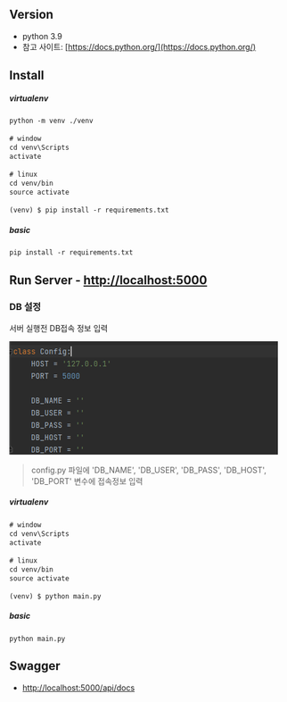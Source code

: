 ## Version
- python 3.9
- 참고 사이트: [https://docs.python.org/](https://docs.python.org/)


## Install
##### virtualenv
```
python -m venv ./venv

# window
cd venv\Scripts
activate

# linux
cd venv/bin
source activate

(venv) $ pip install -r requirements.txt
```
##### basic
```
pip install -r requirements.txt
```


## Run Server - [http://localhost:5000](http://localhost:5000)

### DB 설정
서버 실행전 DB접속 정보 입력

![img.png](img.png)
> config.py 파일에 'DB_NAME', 'DB_USER', 'DB_PASS', 'DB_HOST', 'DB_PORT' 변수에 접속정보 입력


##### virtualenv
```
# window
cd venv\Scripts
activate

# linux
cd venv/bin
source activate

(venv) $ python main.py
```

##### basic
```
python main.py
```

## Swagger
- [http://localhost:5000/api/docs](http://localhost:5000/api/docs)

